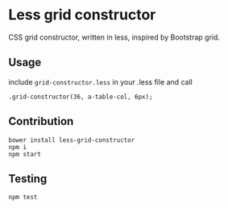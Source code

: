 # Less grid constructor
CSS grid constructor, written in less, inspired by Bootstrap grid.

## Usage
include ```grid-constructor.less``` in your .less file and call 
```less
.grid-constructor(36, a-table-col, 6px);
```

## Contribution
```
bower install less-grid-constructor
npm i
npm start
```

## Testing
```
npm test
```
